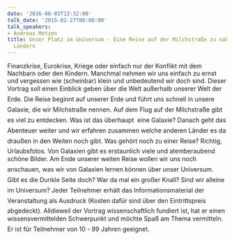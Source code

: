 ```yaml
---
date: '2016-08-03T13:32:00'
talk_date: '2015-02-27T00:00:00'
talk_speakers:
- Andreas Metzen
title: Unser Platz im Universum - Eine Reise auf der Milchstraße zu nahen und fernen
  Ländern
---
```

Finanzkrise, Eurokrise, Kriege oder einfach nur der Konflikt mit dem Nachbarn oder den Kindern. Manchmal nehmen wir uns einfach zu ernst und vergessen wie (scheinbar) klein und unbedeutend wir doch sind. Dieser Vortrag soll einen Einblick geben über die Welt außerhalb unserer Welt der Erde. Die Reise beginnt auf unserer Erde und führt uns schnell in unsere Galaxie, die wir Milchstraße nennen. Auf dem Flug auf der Milchstraße gibt es viel zu entdecken. Was ist das überhaupt  eine Galaxie? Danach geht das Abenteuer weiter und wir erfahren zusammen welche anderen Länder es da draußen in den Weiten noch gibt. Was gehört noch zu einer Reise? Richtig, Urlaubsfotos. Von Galaxien gibt es erstaunlich viele und atemberaubend schöne Bilder. Am Ende unserer weiten Reise wollen wir uns noch anschauen, was wir von Galaxien lernen können über unser Universum. Gibt es die Dunkle Seite doch? War da mal ein großer Knall? Sind wir alleine im Universum? Jeder Teilnehmer erhält das Informationsmaterial der Veranstaltung als Ausdruck (Kosten dafür sind über den Eintrittspreis abgedeckt). Alldieweil der Vortrag wissenschaftlich fundiert ist, hat er einen wissensvermittelden Schwerpunkt und möchte Spaß am Thema vermitteln. Er ist für Teilnehmer von 10 - 99 Jahren geeignet.

